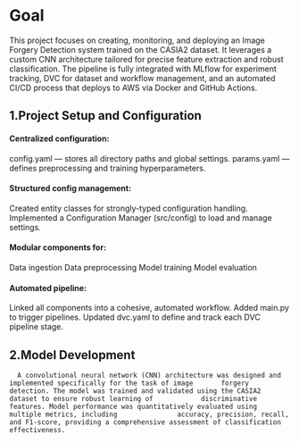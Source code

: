 # Goal

This project focuses on creating, monitoring, and deploying an Image Forgery Detection system trained on the CASIA2 dataset. It leverages a custom CNN architecture tailored for precise feature extraction and robust classification. The pipeline is fully integrated with MLflow for experiment tracking, DVC for dataset and workflow management, and an automated CI/CD process that deploys to AWS via Docker and GitHub Actions.

## 1.Project Setup and Configuration
#### Centralized configuration:
  config.yaml — stores all directory paths and global settings.
  params.yaml — defines preprocessing and training hyperparameters.
#### Structured config management:
  Created entity classes for strongly-typed configuration handling.
  Implemented a Configuration Manager (src/config) to load and manage settings.
#### Modular components for:
  Data ingestion
  Data preprocessing
  Model training
  Model evaluation
#### Automated pipeline:
  Linked all components into a cohesive, automated workflow.
  Added main.py to trigger pipelines.
  Updated dvc.yaml to define and track each DVC pipeline stage.

## 2.Model Development
      A convolutional neural network (CNN) architecture was designed and implemented specifically for the task of image       forgery detection. The model was trained and validated using the CASIA2 dataset to ensure robust learning of            discriminative features. Model performance was quantitatively evaluated using multiple metrics, including               accuracy, precision, recall, and F1-score, providing a comprehensive assessment of classification effectiveness.


